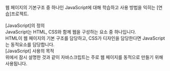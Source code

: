  웹 페이지의 기본구조 중 하나인 JavaScript에 대해 학습하고 사용 방법을 익히는 [연습]프로젝트.<br>
 <br>
 [JavaScript]의 정의<br>
 JavaScript는 HTML, CSS와 함께 웹을 구성하는 요소 중 하나입니다.<br>
 HTML이 웹 페이지의 기본 구조를 담당하고, CSS가 디자인을 담당한다면 JavaScript는 동적요소를 담당합니다.<br>
 [JavaScript] 사용의 목적<br>
 위에서 잠시 설명한 것과 같이 자바스크립트는 주로 웹 페이지를 동적으로 만들기 위해 사용됩니다.<br>
